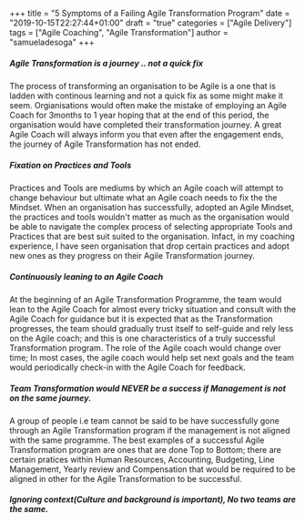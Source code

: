 +++
title = "5 Symptoms of a Failing Agile Transformation Program"
date = "2019-10-15T22:27:44+01:00"
draft = "true"
categories = ["Agile Delivery"]
tags = ["Agile Coaching", "Agile Transformation"]
author = "samueladesoga"
+++

##### Agile Transformation is a journey .. not a quick fix
The process of transforming an organisation to be Agile is a one that is ladden with continous learning and not a quick fix as some might make it seem. Orgianisations would often make the mistake of employing an Agile Coach for 3months to 1 year hoping that at the end of this period, the organisation would have completed their transformation journey. A great Agile Coach will always inform you that even after the engagement ends, the journey of Agile Transformation has not ended.

##### Fixation on Practices and Tools
Practices and Tools are mediums by which an Agile coach will attempt to change behaviour but ultimate what an Agile coach needs to fix the the Mindset. When an organisation has successfully, adopted an Agile Mindset, the practices and tools wouldn't matter as much as the organisation would be able to navigate the complex process of selecting appropriate Tools and Practices that are best suit suited to the organisation. Infact, in my coaching experience, I have seen organisation that drop certain practices and adopt new ones as they progress on their Agile Transformation journey.

##### Continuously leaning to an Agile Coach
At the beginning of an Agile Transformation Programme, the team would lean to the Agile Coach for almost every tricky situation and consult with the Agile Coach for guidance but it is expected that as the Transformation progresses, the team should gradually trust itself to self-guide and rely less on the Agile coach; and this is one characteristics of a truly successful Transformation program. The role of the Agile coach would change over time; In most cases, the agile coach would help set next goals and the team would periodically check-in with the Agile Coach for feedback. 

##### Team Transformation would NEVER be a success if Management is not on the same journey.
A group of people i.e team cannot be said to be have successfully gone through an Agile Transformation program if the management is not aligned with the same programme. The best examples of a successful Agile Transformation program are ones that are done Top to Bottom; there are certain pratices within Human Resources, Accounting, Budgeting, Line Management, Yearly review and Compensation that would be required to be aligned in other for the Agile Transformation to be successful. 

##### Ignoring context(Culture and background is important), No two teams are the same.
